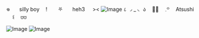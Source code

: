 𖦹ㅤㅤsilly boy ㅤ!ㅤㅤ ⛧　ㅤheh3 ㅤ ><
![Image](https://github.com/users/sweetsravv/projects/1/assets/133200454/de328823-4ddf-4921-9fe0-9342abca5315)
८ ‎◞ _ ◟ ‎აㅤ ‎🫶🏻ㅤ ‎𓈒꒪ㅤ ‎Atsushiㅤ ‎꒰ㅤ ‎⩅⩅

![Image](https://github.com/users/sweetsravv/projects/1/assets/133200454/346c746f-034d-4367-81a7-eead74bce78a)
![Image](https://github.com/users/sweetsravv/projects/1/assets/133200454/1127a1c2-febd-47e2-bad5-d0a181d25d40)
